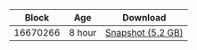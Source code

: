 |     Block   |     Age     |   Download  |
| ----------- | ----------- | ----------- |
|   16670266   |  8 hour | [Snapshot (5.2 GB)](https://s3.eu-central-1.amazonaws.com/w3coins.io/snapshots/cosmos-mainnet/cosmos_snapsot_latest.tar.lz4)  |
